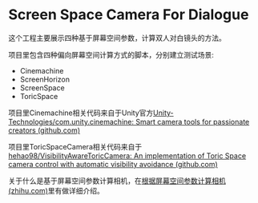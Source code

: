 # Screen Space Camera For Dialogue
这个工程主要展示四种基于屏幕空间参数，计算双人对白镜头的方法。

项目里包含四种偏向屏幕空间计算方式的脚本，分别建立测试场景:

- Cinemachine
- ScreenHorizon
- ScreenSpace
- ToricSpace

项目里Cinemachine相关代码来自于Unity官方[Unity-Technologies/com.unity.cinemachine: Smart camera tools for passionate creators (github.com)](https://github.com/Unity-Technologies/com.unity.cinemachine)

项目里ToricSpaceCamera相关代码来自于[hehao98/VisibilityAwareToricCamera: An implementation of Toric Space camera control with automatic visibility avoidance (github.com)](https://github.com/hehao98/VisibilityAwareToricCamera)

关于什么是基于屏幕空间参数计算相机，在[根据屏幕空间参数计算相机(zhihu.com)](https://zhuanlan.zhihu.com/p/372617646)里有做详细介绍。

